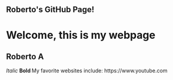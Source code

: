 <!DOCTYPE html>
## Roberto's GitHub Page!
<title> Roberto AF homepage </title>
<body>
  <h1> Welcome, this is my webpage </h1>
  <h2> Roberto A </h2>
  <i> Italic </i>
  <b> Bold </b> 
  <a ref="https://www.niagara.edu> NU LINK </a>
    <br>
<img src="Which side are you on(1).png" >
My favorite websites include:
<a> https://www.youtube.com </a>
</body>
  </html>
